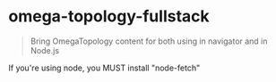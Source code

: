 # omega-topology-fullstack

> Bring OmegaTopology content for both using in navigator and in Node.js

If you're using node, you MUST install "node-fetch"